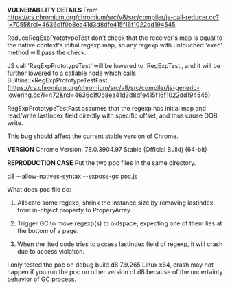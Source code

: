 
<b>VULNERABILITY DETAILS</b>
From https://cs.chromium.org/chromium/src/v8/src/compiler/js-call-reducer.cc?l=7055&rcl=4636c1f0b8ea41d3d8dfe415f16f1022dd194545

ReduceRegExpPrototypeTest don't check that the receiver's map is equal to the native context's initial regexp map, so any regexp with untouched 'exec' method will pass the check.

JS call 'RegExpPrototypeTest' will be lowered to 'RegExpTest', and it will be further lowered to a callable node which calls Builtins::kRegExpPrototypeTestFast. (https://cs.chromium.org/chromium/src/v8/src/compiler/js-generic-lowering.cc?l=472&rcl=4636c1f0b8ea41d3d8dfe415f16f1022dd194545)

RegExpPrototypeTestFast assumes that the regexp has initial map and read/write lastIndex field directly with specific offset, and thus cause OOB write.

This bug should affect the current stable version of Chrome.


<b>VERSION</b>
Chrome Version: 78.0.3904.97 Stable (Official Build) (64-bit) 


<b>REPRODUCTION CASE</b>
Put the two poc files in the same directory.

d8 --allow-natives-syntax --expose-gc poc.js

What does poc file do:
1. Allocate some regexp, shrink the instance size by removing lastIndex from in-object property to ProperyArray.

2. Trigger GC to move regexp(s) to oldspace, expecting one of them lies at the bottom of a page.

3. When the jited code tries to access lastIndex field of regexp, it will crash due to access violation.

I only tested the poc on debug build d8 7.9.265 Linux x64, crash may not happen if you run the poc on other version of d8 because of the uncertainty behavior of GC process.
